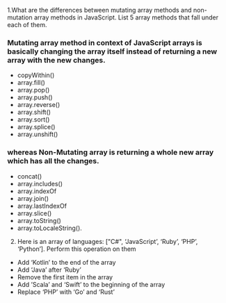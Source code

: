 1.What are the differences between mutating array methods and non-mutation array methods in JavaScript. List 5 array methods that fall under each of them.

### Mutating array method in context of JavaScript arrays is basically changing the array itself instead of returning a new array with the new changes.

- copyWithin()
- array.fill()
- array.pop()
- array.push()
- array.reverse()
- array.shift()
- array.sort()
- array.splice()
- array.unshift()

### whereas Non-Mutating array is returning a whole new array which has all the changes.

- concat()
- array.includes()
- array.indexOf
- array.join()
- array.lastIndexOf
- array.slice()
- array.toString()
- array.toLocaleString().

2. Here is an array of languages: ["C#", ‘JavaScript’, ‘Ruby’, ‘PHP’, ‘Python’]. Perform this operation on them

- Add ‘Kotlin’ to the end of the array
- Add ‘Java’ after ‘Ruby’
- Remove the first item in the array
- Add ’Scala’ and ‘Swift’ to the beginning of the array
- Replace ‘PHP’ with ‘Go’ and ‘Rust’
